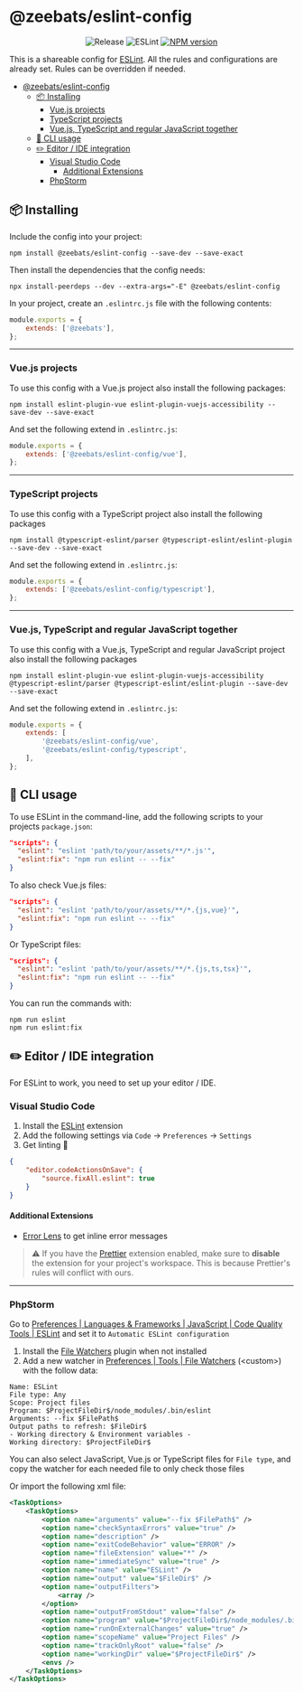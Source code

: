 # @zeebats/eslint-config

<p align="center">
    <img src="https://img.shields.io/badge/release-1.2.x-orange?style=for-the-badge" alt="Release">
    <img src="https://img.shields.io/badge/eslint-%5E7.x-8080F2?style=for-the-badge" alt="ESLint">
    <a href="https://www.npmjs.com/package/@zeebats/eslint-config"><img src="https://img.shields.io/npm/v/@zeebats/eslint-config.svg?style=for-the-badge" alt="NPM version"></a>
</p>

This is a shareable config for [ESLint](https://eslint.org). All the rules and configurations are already set. Rules can be overridden if needed.

- [@zeebats/eslint-config](#zeebatseslint-config)
  - [:package: Installing](#package-installing)
    - [Vue.js projects](#vuejs-projects)
    - [TypeScript projects](#typescript-projects)
    - [Vue.js, TypeScript and regular JavaScript together](#vuejs-typescript-and-regular-javascript-together)
  - [:rocket: CLI usage](#rocket-cli-usage)
  - [:pencil2: Editor / IDE integration](#pencil2-editor--ide-integration)
    - [Visual Studio Code](#visual-studio-code)
      - [Additional Extensions](#additional-extensions)
    - [PhpStorm](#phpstorm)

## :package: Installing

Include the config into your project:

```shell
npm install @zeebats/eslint-config --save-dev --save-exact
```

Then install the dependencies that the config needs:

```shell
npx install-peerdeps --dev --extra-args="-E" @zeebats/eslint-config
```

In your project, create an `.eslintrc.js` file with the following contents:

```js
module.exports = {
    extends: ['@zeebats'],
};
```

---

### Vue.js projects

To use this config with a Vue.js project also install the following packages:

```shell
npm install eslint-plugin-vue eslint-plugin-vuejs-accessibility --save-dev --save-exact
```

And set the following extend in `.eslintrc.js`:

```js
module.exports = {
    extends: ['@zeebats/eslint-config/vue'],
};
```

---

### TypeScript projects

To use this config with a TypeScript project also install the following packages

```shell
npm install @typescript-eslint/parser @typescript-eslint/eslint-plugin --save-dev --save-exact
```

And set the following extend in `.eslintrc.js`:

```js
module.exports = {
    extends: ['@zeebats/eslint-config/typescript'],
};
```

---

### Vue.js, TypeScript and regular JavaScript together

To use this config with a Vue.js, TypeScript and regular JavaScript project also install the following packages

```shell
npm install eslint-plugin-vue eslint-plugin-vuejs-accessibility @typescript-eslint/parser @typescript-eslint/eslint-plugin --save-dev --save-exact
```

And set the following extend in `.eslintrc.js`:

```js
module.exports = {
    extends: [
        '@zeebats/eslint-config/vue',
        '@zeebats/eslint-config/typescript',
    ],
};
```

## :rocket: CLI usage

To use ESLint in the command-line, add the following scripts to your projects `package.json`:

```json
"scripts": {
  "eslint": "eslint 'path/to/your/assets/**/*.js'",
  "eslint:fix": "npm run eslint -- --fix"
}
```

To also check Vue.js files:

```json
"scripts": {
  "eslint": "eslint 'path/to/your/assets/**/*.{js,vue}'",
  "eslint:fix": "npm run eslint -- --fix"
}
```

Or TypeScript files:

```json
"scripts": {
  "eslint": "eslint 'path/to/your/assets/**/*.{js,ts,tsx}'",
  "eslint:fix": "npm run eslint -- --fix"
}
```

You can run the commands with:

```shell
npm run eslint
npm run eslint:fix
```

## :pencil2: Editor / IDE integration

For ESLint to work, you need to set up your editor / IDE.

### Visual Studio Code

1. Install the [ESLint](https://marketplace.visualstudio.com/items?itemName=dbaeumer.vscode-eslint) extension
2. Add the following settings via `Code` → `Preferences` → `Settings`
3. Get linting :rocket:

```json
{
    "editor.codeActionsOnSave": {
        "source.fixAll.eslint": true
    }
}
```

#### Additional Extensions
- [Error Lens](https://marketplace.visualstudio.com/items?itemName=usernamehw.errorlens) to get inline error messages

> :warning: If you have the [Prettier](https://marketplace.visualstudio.com/items?itemName=esbenp.prettier-vscode) extension enabled, make sure to **disable** the extension for your project's workspace. This is because Prettier's rules will conflict with ours.

---

### PhpStorm

Go to [Preferences | Languages & Frameworks | JavaScript | Code Quality Tools | ESLint](jetbrains://PhpStorm/settings?name=Languages+%26+Frameworks--JavaScript--Code+Quality+Tools--ESLint) and set it to `Automatic ESLint configuration`

1. Install the [File Watchers](jetbrains://PhpStorm/settings?name=Plugins) plugin when not installed
2. Add a new watcher in [Preferences | Tools | File Watchers](jetbrains://PhpStorm/settings?name=Tools--File+Watchers) (\<custom\>) with the follow data:

```text
Name: ESLint
File type: Any
Scope: Project files
Program: $ProjectFileDir$/node_modules/.bin/eslint
Arguments: --fix $FilePath$
Output paths to refresh: $FileDir$
- Working directory & Environment variables -
Working directory: $ProjectFileDir$
```

You can also select JavaScript, Vue.js or TypeScript files for `File type`, and copy the watcher for each needed file to only check those files

Or import the following xml file:

```xml
<TaskOptions>
    <TaskOptions>
        <option name="arguments" value="--fix $FilePath$" />
        <option name="checkSyntaxErrors" value="true" />
        <option name="description" />
        <option name="exitCodeBehavior" value="ERROR" />
        <option name="fileExtension" value="*" />
        <option name="immediateSync" value="true" />
        <option name="name" value="ESLint" />
        <option name="output" value="$FileDir$" />
        <option name="outputFilters">
            <array />
        </option>
        <option name="outputFromStdout" value="false" />
        <option name="program" value="$ProjectFileDir$/node_modules/.bin/eslint" />
        <option name="runOnExternalChanges" value="true" />
        <option name="scopeName" value="Project Files" />
        <option name="trackOnlyRoot" value="false" />
        <option name="workingDir" value="$ProjectFileDir$" />
        <envs />
    </TaskOptions>
</TaskOptions>
```
